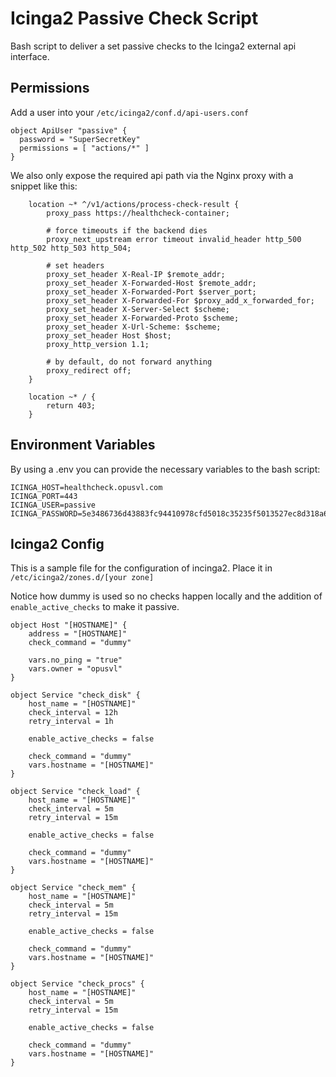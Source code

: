 # Icinga2 Passive Check Script

Bash script to deliver a set passive checks to the Icinga2 external api interface.

## Permissions

Add a user into your `/etc/icinga2/conf.d/api-users.conf`

```text
object ApiUser "passive" {
  password = "SuperSecretKey"
  permissions = [ "actions/*" ]
}
```

We also only expose the required api path via the Nginx proxy with a snippet like this:

```nginx
    location ~* ^/v1/actions/process-check-result {
        proxy_pass https://healthcheck-container;

        # force timeouts if the backend dies
        proxy_next_upstream error timeout invalid_header http_500 http_502 http_503 http_504;

        # set headers
        proxy_set_header X-Real-IP $remote_addr;
        proxy_set_header X-Forwarded-Host $remote_addr;
        proxy_set_header X-Forwarded-Port $server_port;
        proxy_set_header X-Forwarded-For $proxy_add_x_forwarded_for;
        proxy_set_header X-Server-Select $scheme;
        proxy_set_header X-Forwarded-Proto $scheme;
        proxy_set_header X-Url-Scheme: $scheme;
        proxy_set_header Host $host;
        proxy_http_version 1.1;

        # by default, do not forward anything
        proxy_redirect off;
    }

    location ~* / {
        return 403;
    }
```

## Environment Variables

By using a .env you can provide the necessary variables to the bash script:

```shell
ICINGA_HOST=healthcheck.opusvl.com
ICINGA_PORT=443
ICINGA_USER=passive
ICINGA_PASSWORD=5e3486736d43883fc94410978cfd5018c35235f5013527ec8d318a66296c2736
```

## Icinga2 Config

This is a sample file for the configuration of incinga2. Place it in `/etc/icinga2/zones.d/[your zone]`

Notice how dummy is used so no checks happen locally and the addition of `enable_active_checks` to make it passive.

```text
object Host "[HOSTNAME]" {
    address = "[HOSTNAME]"
    check_command = "dummy"

    vars.no_ping = "true"
    vars.owner = "opusvl"
} 
    
object Service "check_disk" {
    host_name = "[HOSTNAME]"
    check_interval = 12h
    retry_interval = 1h

    enable_active_checks = false

    check_command = "dummy"
    vars.hostname = "[HOSTNAME]"
}

object Service "check_load" {
    host_name = "[HOSTNAME]"
    check_interval = 5m
    retry_interval = 15m

    enable_active_checks = false

    check_command = "dummy"
    vars.hostname = "[HOSTNAME]"
}

object Service "check_mem" {
    host_name = "[HOSTNAME]"
    check_interval = 5m
    retry_interval = 15m

    enable_active_checks = false

    check_command = "dummy"
    vars.hostname = "[HOSTNAME]"
}

object Service "check_procs" {
    host_name = "[HOSTNAME]"
    check_interval = 5m
    retry_interval = 15m

    enable_active_checks = false

    check_command = "dummy"
    vars.hostname = "[HOSTNAME]"
}
```
